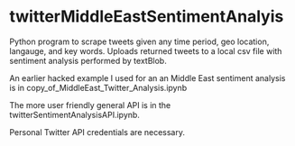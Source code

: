 # twitterMiddleEastSentimentAnalyis
Python program to scrape tweets given any time period, geo location, langauge, and key words. Uploads returned tweets to a local csv file with sentiment analysis performed by textBlob. 


An earlier hacked example I used for an an Middle East sentiment analysis is in copy_of_MiddleEast_Twitter_Analysis.ipynb

The more user friendly general API is in the twitterSentimentAnalysisAPI.ipynb. 

Personal Twitter API credentials are necessary.
